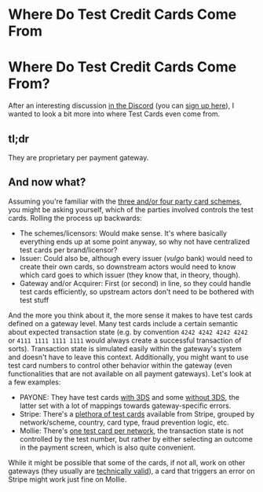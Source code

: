 # Where Do Test Credit Cards Come From


# Where Do Test Credit Cards Come From?
After an interesting discussion [in the Discord](https://discord.com/channels/1037712581407817839/1037752718149820536/1054673350087168020) (you can [sign up here](https://discord.gg/CHPsxAAMzB)), I wanted to look a bit more into where Test Cards even come from.

## tl;dr
They are proprietary per payment gateway. 

## And now what?
Assuming you're familiar with the [three and/or four party card schemes](https://www.brimstone-consulting.com/three-and-four-party-card-schemes), you might be asking yourself, which of the parties involved controls the test cards. Rolling the process up backwards:
* The schemes/licensors: Would make sense. It's where basically everything ends up at some point anyway, so why not have centralized test cards per brand/licensor?
* Issuer: Could also be, although every issuer (_vulgo_ bank) would need to create their own cards, so downstream actors would need to know which card goes to which issuer (they know that, in theory, though).
* Gateway and/or Acquirer: First (or second) in line, so they could handle test cards efficiently, so upstream actors don't need to be bothered with test stuff

And the more you think about it, the more sense it makes to have test cards defined on a gateway level. Many test cards include a certain semantic about expected transaction state (e.g. by convention `4242 4242 4242 4242` or `4111 1111 1111 1111` would always create a successful transaction of sorts). Transaction state is simulated easily within the gateway's system and doesn't have to leave this context. Additionally, you might want to use test card numbers to control other behavior within the gateway (even functionalities that are not available on all payment gateways). Let's look at a few examples:
* PAYONE: They have test cards [with 3DS](https://docs.payone.com/pages/releaseview.action?pageId=6390627) and some [without 3DS](https://docs.payone.com/pages/releaseview.action?pageId=1213979), the latter set with a lot of mappings towards gateway-specific errors.
* Stripe: There's a [plethora of test cards](https://stripe.com/docs/testing#cards) available from Stripe, grouped by network/scheme, country, card type, fraud prevention logic, etc.
* Mollie: There's [one test card per network](https://docs.mollie.com/overview/testing#testing-different-types-of-cards), the transaction state is not controlled by the test number, but rather by either selecting an outcome in the payment screen, which is also quite convenient.

While it might be possible that some of the cards, if not all, work on other gateways (they usually are [technically valid](https://en.wikipedia.org/wiki/Luhn_algorithm)), a card that triggers an error on Stripe might work just fine on Mollie.

